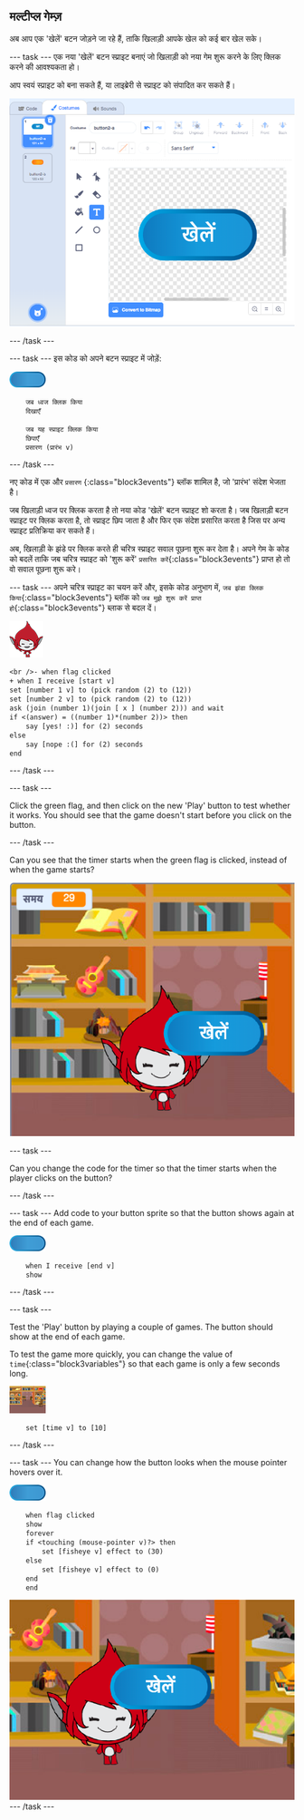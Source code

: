 ## मल्टीप्ल गेम्ज़

अब आप एक 'खेलें' बटन जोड़ने जा रहे हैं, ताकि खिलाड़ी आपके खेल को कई बार खेल सके।

\--- task \--- एक नया 'खेलें' बटन स्प्राइट बनाएं जो खिलाड़ी को नया गेम शुरू करने के लिए क्लिक करने की आवश्यकता हो।

आप स्वयं स्प्राइट को बना सकते हैं, या लाइब्रेरी से स्प्राइट को संपादित कर सकते हैं।

![Picture of the play button](images/brain-play.png)

\--- /task \---

\--- task \--- इस कोड को अपने बटन स्प्राइट में जोड़ें:

![Button sprite](images/button-sprite.png)

```blocks3
    जब ध्वज क्लिक किया
    दिखाएँ

    जब यह स्प्राइट क्लिक किया
    छिपाएँ
    प्रसारण (प्रारंभ v)
```

\--- /task \---

नए कोड में एक और `प्रसारण` {:class="block3events"} ब्लॉक शामिल है, जो 'प्रारंभ' संदेश भेजता है।

जब खिलाड़ी ध्वज पर क्लिक करता है तो नया कोड 'खेलें' बटन स्प्राइट शो करता है। जब खिलाड़ी बटन स्प्राइट पर क्लिक करता है, तो स्प्राइट छिप जाता है और फिर एक संदेश प्रसारित करता है जिस पर अन्य स्प्राइट प्रतिक्रिया कर सकते हैं।

अब, खिलाड़ी के झंडे पर क्लिक करते ही चरित्र स्प्राइट सवाल पूछना शुरू कर देता है। अपने गेम के कोड को बदलें ताकि जब चरित्र स्प्राइट को 'शुरू करें' `प्रसारित करें`{:class="block3events"} प्राप्त हो तो वो सवाल पूछना शुरू करे।

\--- task \--- अपने चरित्र स्प्राइट का चयन करें और, इसके कोड अनुभाग में, `जब झंडा क्लिक किया`{:class="block3events"} ब्लॉक को `जब मुझे शुरू करें प्राप्त हो`{:class="block3events"} ब्लाक से बदल दें।

![पात्र स्प्राइट](images/giga-sprite.png)

```blocks3
<br />- when flag clicked
+ when I receive [start v]
set [number 1 v] to (pick random (2) to (12))
set [number 2 v] to (pick random (2) to (12))
ask (join (number 1)(join [ x ] (number 2))) and wait
if <(answer) = ((number 1)*(number 2))> then
    say [yes! :)] for (2) seconds
else
    say [nope :(] for (2) seconds
end
```

\--- /task \---

\--- task \---

Click the green flag, and then click on the new 'Play' button to test whether it works. You should see that the game doesn't start before you click on the button.

\--- /task \---

Can you see that the timer starts when the green flag is clicked, instead of when the game starts?

![Timer has started](images/brain-timer-bug.png)

\--- task \---

Can you change the code for the timer so that the timer starts when the player clicks on the button?

\--- /task \---

\--- task \--- Add code to your button sprite so that the button shows again at the end of each game.

![Button sprite](images/button-sprite.png)

```blocks3
    when I receive [end v]
    show
```

\--- /task \---

\--- task \---

Test the 'Play' button by playing a couple of games. The button should show at the end of each game.

To test the game more quickly, you can change the value of `time`{:class="block3variables"} so that each game is only a few seconds long.

![Stage](images/stage-sprite.png)

```blocks3
    set [time v] to [10]
```

\--- /task \---

\--- task \--- You can change how the button looks when the mouse pointer hovers over it.

![Button](images/button-sprite.png)

```blocks3
    when flag clicked
    show
    forever
    if <touching (mouse-pointer v)?> then
        set [fisheye v] effect to (30)
    else
        set [fisheye v] effect to (0)
    end
    end
```

![स्क्रीनशॉट](images/brain-fisheye.png) \--- /task \---